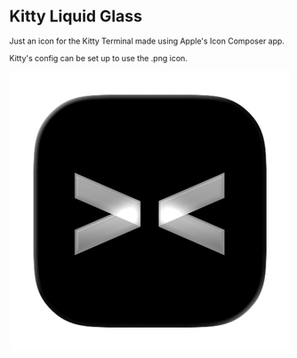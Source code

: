 # Kitty Liquid Glass
Just an icon for the Kitty Terminal made using Apple's Icon Composer app. 

Kitty's config can be set up to use the .png icon. 

![preview](resized_for_macOS/kitty.app.png)
